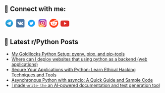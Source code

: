 ## 🔎 Connect with me:
[<img src="https://github.com/bullbesh/bullbesh/blob/main/images/Telegram.png" width="32" height="32" />](https://t.me/bullbesh)
[<img src="https://github.com/bullbesh/bullbesh/blob/main/images/VK.png" width="32" height="32" />](https://vk.com/bullbesh)
[<img src="https://github.com/bullbesh/bullbesh/blob/main/images/Twitter.png" width="32" height="32" />](https://twitter.com/bullbesh1)
[<img src="https://github.com/bullbesh/bullbesh/blob/main/images/Instagram.png" width="32" height="32" />](https://www.instagram.com/bullbesh)
[<img src="https://github.com/bullbesh/bullbesh/blob/main/images/Reddit.png" width="32" height="32" />](https://www.reddit.com/user/bullbesh)
[<img src="https://github.com/bullbesh/bullbesh/blob/main/images/YouTube.png" width="32" height="32" />](https://www.youtube.com/channel/UCtfjRs6uzgq5mfm8S06WTcg)

## 📕 Latest r/Python Posts
<!-- BLOG-POST-LIST:START -->
- [My Goldilocks Python Setup: pyenv, pipx, and pip-tools](https://www.reddit.com/r/Python/comments/12v0mdz/my_goldilocks_python_setup_pyenv_pipx_and_piptools/)
- [Where can I deploy websites that using python as a backend &lpar;web applications&rpar;](https://www.reddit.com/r/Python/comments/12v0d0e/where_can_i_deploy_websites_that_using_python_as/)
- [Secure Your Applications with Python: Learn Ethical Hacking Techniques and Tools](https://www.reddit.com/r/Python/comments/12uyyd6/secure_your_applications_with_python_learn/)
- [Asynchronous Python with asyncio: A Quick Guide and Sample Code](https://www.reddit.com/r/Python/comments/12uwisk/asynchronous_python_with_asyncio_a_quick_guide/)
- [I made `write-the` an AI-powered documentation and test generation tool](https://www.reddit.com/r/Python/comments/12uts9k/i_made_writethe_an_aipowered_documentation_and/)
<!-- BLOG-POST-LIST:END -->
